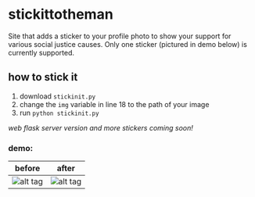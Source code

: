 # stickittotheman
Site that adds a sticker to your profile photo to show your support for various social justice causes.
Only one sticker (pictured in demo below) is currently supported.
<!--
## how to stick it
1. upload a *square* photo (jpg, jpeg, png supported)
  - go square or get cropped
2. select sticker (there's only one so far)
3. boom
-->

## how to stick it
1. download ```stickinit.py```
2. change the ```img``` variable in line 18 to the path of your image 
3. run ```python stickinit.py```

*web flask server version and more stickers coming soon!*

### demo:
| **before** | **after**
| ----------------------- | ----------------------- |
| ![alt tag](https://raw.github.com/mkarroqe/stickittotheman/master/images/sample2.jpg) | ![alt tag](https://raw.github.com/mkarroqe/stickittotheman/master/stickittoem.jpg) |
